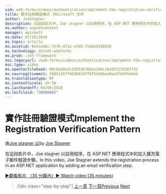 ```yaml
---
uid: web-forms/videos/authentication/implement-the-registration-verification-pattern
title: 實作註冊驗證模式 |Microsoft 文件
author: JoeStagner
description: 在這段影片中，Joe stagner 以註冊程序，在 ASP.NET 應用程式中的加入擴充電子郵件驗證步驟。
ms.author: aspnetcontent
manager: wpickett
ms.date: 07/29/2010
ms.topic: article
ms.assetid: 8e5cebbc-7e7b-4f1a-af6b-75a6ed398030
ms.technology: dotnet-webforms
ms.prod: .net-framework
msc.legacyurl: /web-forms/videos/authentication/implement-the-registration-verification-pattern
msc.type: video
ms.openlocfilehash: 98c0a39a3125951b768ea1b0c18a55f21b287f32
ms.sourcegitcommit: f8852267f463b62d7f975e56bea9aa3f68fbbdeb
ms.translationtype: MT
ms.contentlocale: zh-TW
ms.lasthandoff: 04/06/2018
ms.locfileid: "30880865"
---
```

<a name="implement-the-registration-verification-pattern"></a><span data-ttu-id="dfc6a-103">實作註冊驗證模式</span><span class="sxs-lookup"><span data-stu-id="dfc6a-103">Implement the Registration Verification Pattern</span></span>
====================
<span data-ttu-id="dfc6a-104">由[Joe stagner 以](https://github.com/JoeStagner)</span><span class="sxs-lookup"><span data-stu-id="dfc6a-104">by [Joe Stagner](https://github.com/JoeStagner)</span></span>

<span data-ttu-id="dfc6a-105">在這段影片中，Joe stagner 以註冊程序，在 ASP.NET 應用程式中的加入擴充電子郵件驗證步驟。</span><span class="sxs-lookup"><span data-stu-id="dfc6a-105">In this video, Joe Stagner extends the registration process in an ASP.NET application by adding an email verification step.</span></span>

[<span data-ttu-id="dfc6a-106">&#9654;觀看影片 （35 分鐘內）</span><span class="sxs-lookup"><span data-stu-id="dfc6a-106">&#9654; Watch video (35 minutes)</span></span>](https://channel9.msdn.com/Blogs/ASP-NET-Site-Videos/implement-the-registration-verification-pattern)

> [!div class="step-by-step"]
> <span data-ttu-id="dfc6a-107">[上一頁](logging-users-into-your-membership-system.md)
> [下一頁](simple-web-service-authentication.md)</span><span class="sxs-lookup"><span data-stu-id="dfc6a-107">[Previous](logging-users-into-your-membership-system.md)
[Next](simple-web-service-authentication.md)</span></span>
